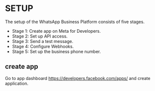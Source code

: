 # SETUP

The setup of the WhatsApp Business Platform consists of five stages.

- Stage 1: Create app on Meta for Developers.
- Stage 2: Set up API access.
- Stage 3: Send a test message.
- Stage 4: Configure Webhooks.
- Stage 5: Set up the business phone number.

## create app
Go to app dashboard https://developers.facebook.com/apps/ and create application.
